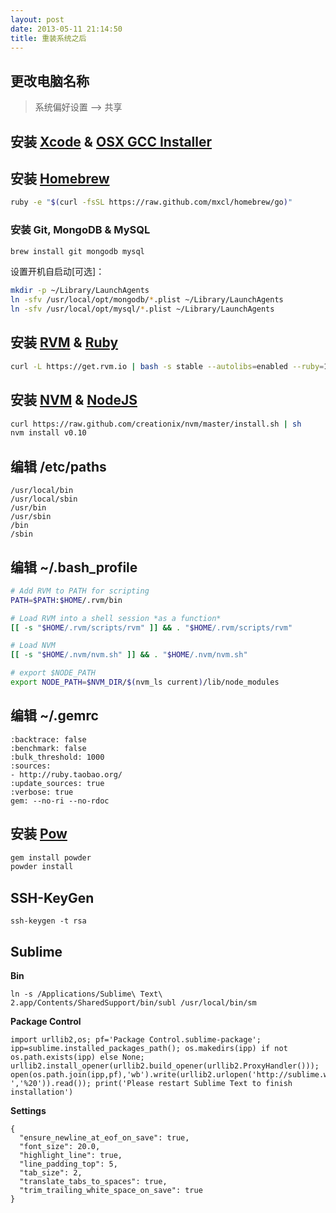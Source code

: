 ```yaml
---
layout: post
date: 2013-05-11 21:14:50
title: 重装系统之后
---
```


## 更改电脑名称

> 系统偏好设置 --&gt; 共享

## 安装 [Xcode](http://itunes.apple.com/us/app/xcode/id497799835) &amp; [OSX GCC Installer](https://github.com/kennethreitz/osx-gcc-installer)

## 安装 [Homebrew](http://mxcl.github.io/homebrew/)

```bash
ruby -e "$(curl -fsSL https://raw.github.com/mxcl/homebrew/go)"
```

### 安装 Git, MongoDB &amp; MySQL

```bash
brew install git mongodb mysql
```

设置开机自启动[可选]：

```bash
mkdir -p ~/Library/LaunchAgents
ln -sfv /usr/local/opt/mongodb/*.plist ~/Library/LaunchAgents
ln -sfv /usr/local/opt/mysql/*.plist ~/Library/LaunchAgents
```

## 安装 [RVM](https://rvm.io/) &amp; [Ruby](http://www.ruby-lang.org/)

```bash
curl -L https://get.rvm.io | bash -s stable --autolibs=enabled --ruby=1.9.3
```

## 安装 [NVM](https://github.com/creationix/nvm) &amp; [NodeJS](http://nodejs.org/)

```bash
curl https://raw.github.com/creationix/nvm/master/install.sh | sh
nvm install v0.10
```

## 编辑 /etc/paths

```
/usr/local/bin
/usr/local/sbin
/usr/bin
/usr/sbin
/bin
/sbin
```

## 编辑 ~/.bash_profile

```bash
# Add RVM to PATH for scripting
PATH=$PATH:$HOME/.rvm/bin

# Load RVM into a shell session *as a function*
[[ -s "$HOME/.rvm/scripts/rvm" ]] && . "$HOME/.rvm/scripts/rvm"

# Load NVM
[[ -s "$HOME/.nvm/nvm.sh" ]] && . "$HOME/.nvm/nvm.sh"

# export $NODE_PATH
export NODE_PATH=$NVM_DIR/$(nvm_ls current)/lib/node_modules
```

## 编辑 ~/.gemrc

```
:backtrace: false
:benchmark: false
:bulk_threshold: 1000
:sources:
- http://ruby.taobao.org/
:update_sources: true
:verbose: true
gem: --no-ri --no-rdoc
```

## 安装 [Pow](http://pow.cx/)

```bash
gem install powder
powder install
```

## SSH-KeyGen

```
ssh-keygen -t rsa
```

## Sublime

__Bin__

```
ln -s /Applications/Sublime\ Text\ 2.app/Contents/SharedSupport/bin/subl /usr/local/bin/sm
```

__Package Control__

```
import urllib2,os; pf='Package Control.sublime-package'; ipp=sublime.installed_packages_path(); os.makedirs(ipp) if not os.path.exists(ipp) else None; urllib2.install_opener(urllib2.build_opener(urllib2.ProxyHandler())); open(os.path.join(ipp,pf),'wb').write(urllib2.urlopen('http://sublime.wbond.net/'+pf.replace(' ','%20')).read()); print('Please restart Sublime Text to finish installation')
```

__Settings__

```
{
  "ensure_newline_at_eof_on_save": true,
  "font_size": 20.0,
  "highlight_line": true,
  "line_padding_top": 5,
  "tab_size": 2,
  "translate_tabs_to_spaces": true,
  "trim_trailing_white_space_on_save": true
}
```
